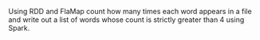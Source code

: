 Using RDD and FlaMap count how many times each word appears in a file and write out a list of words whose count is strictly greater than 4 using Spark.
